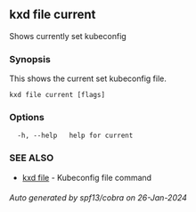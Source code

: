 ## kxd file current

Shows currently set kubeconfig

### Synopsis

This shows the current set kubeconfig file.

```
kxd file current [flags]
```

### Options

```
  -h, --help   help for current
```

### SEE ALSO

* [kxd file](kxd_file.md)	 - Kubeconfig file command

###### Auto generated by spf13/cobra on 26-Jan-2024
